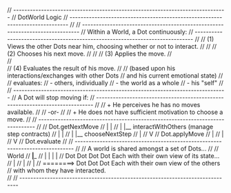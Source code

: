 // -----------------------------------------------------------------------------
// DotWorld Logic
// -----------------------------------------------------------------------------
//
// -----------------------------------------------------------------------------
// Within a World, a Dot continuously:
// -----------------------------------------------------------------------------
//
// (1) Views the other Dots near him, choosing whether or not to interact.
//
//
// (2) Chooses his next move.
//
//
// (3) Applies the move.
//     
//    
// (4) Evaluates the result of his move.
//
//     (based upon his interactions/exchanges with other Dots
//     and his current emotional state)
//
//     evaluates:
//       - others, individually
//       - the world as a whole
//       - his "self"
//
// -----------------------------------------------------------------------------
// A Dot will stop moving if:
// -----------------------------------------------------------------------------
//
// + He perceives he has no moves available.
//
//     -or-
//
// + He does not have sufficient motivation to choose a move.
//
// -----------------------------------------------------------------------------
//
//  Dot.getNextMove
//   |   |
//   |   |__ interactWithOthers (manage step contracts)
//   |   |
//   |   |__ chooseNextStep
//   |
//   V
//  Dot.applyMove
//   |
//   |
//   V
//  Dot.evaluate
//
// -----------------------------------------------------------------------------
//
//   A world is shared amongst a set of Dots...
//
//        World
//    ______|_______
//   |    |    |    |
//  Dot  Dot  Dot  Dot        Each with their own view of its state...
//   |
//   |
//   |
//    ========>  Dot  Dot  Dot        Each with their own view of the others
//                                            with whom they have interacted.  
//
// -----------------------------------------------------------------------------
